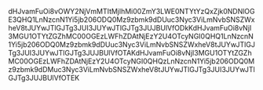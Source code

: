 dHJvamFuOi8vOWY2NjVmMTItMjlhMi00ZmY3LWE0NTYtYzQxZjk0NDNlOGE3QHQ1LnNzcnN1Yi5jb206ODQ0Mz9zbmk9dDUuc3Nyc3ViLmNvbSNSZWxheV8tJUYwJTlGJTg3JUI3JUYwJTlGJTg3JUJBUlVfODkKdHJvamFuOi8vNjI3MGU1OTYtZGZhMC00OGEzLWFhZDAtNjEzY2U4OTcyNGI0QHQ1LnNzcnN1Yi5jb206ODQ0Mz9zbmk9dDUuc3Nyc3ViLmNvbSNSZWxheV8tJUYwJTlGJTg3JUI3JUYwJTlGJTg3JUJBUlVfOTAKdHJvamFuOi8vNjI3MGU1OTYtZGZhMC00OGEzLWFhZDAtNjEzY2U4OTcyNGI0QHQzLnNzcnN1Yi5jb206ODQ0Mz9zbmk9dDMuc3Nyc3ViLmNvbSNSZWxheV8tJUYwJTlGJTg3JUI3JUYwJTlGJTg3JUJBUlVfOTEK